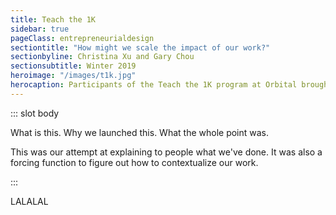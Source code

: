 ```yaml
---
title: Teach the 1K
sidebar: true
pageClass: entrepreneurialdesign
sectiontitle: "How might we scale the impact of our work?"
sectionbyline: Christina Xu and Gary Chou
sectionsubtitle: Winter 2019
heroimage: "/images/t1k.jpg"
herocaption: Participants of the Teach the 1K program at Orbital brought together entrepreneurship teachers, coaches and activators.
---
```


<Teach1K/>

::: slot body

What is this.
Why we launched this.
What the whole point was.

This was our attempt at explaining to people what we've done.
It was also a forcing function to figure out how to contextualize our work.

:::

LALALAL
